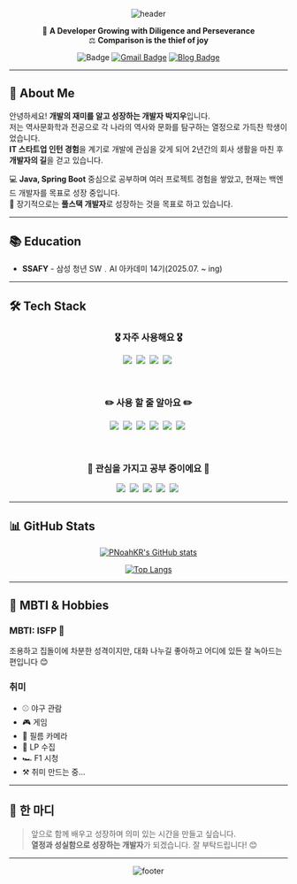 <div align="center">

![header](https://capsule-render.vercel.app/api?type=waving&color=fbf1c7&height=250&section=header&text=Park%20Jiwoo&fontSize=55&fontColor=bf8930&&animation=fadeIn)

🌱 **A Developer Growing with Diligence and Perseverance**  
⚖️ **Comparison is the thief of joy**

![Badge](https://hitscounter.dev/api/hit?url=https%3A%2F%2Fgithub.com%2FPNoahKR%2F&label=PNoahKR&icon=github&color=%236ea8fe&message=&style=flat&tz=Asia%2FSeoul)
[![Gmail Badge](https://img.shields.io/badge/qkrwldn0818@gmail.com-EA4335?style=flat-square&logo=Gmail&logoColor=white&link=mailto:qkrwldn0818@gmail.com)](mailto:qkrwldn0818@gamil.com)
[![Blog Badge](https://img.shields.io/badge/Blog-181717?style=flat-square&logo=tistory&logoColor=#000000&link=https://noah0818.tistory.com/)](https://noah0818.tistory.com/)

</div>

---

## 👋 About Me

안녕하세요! **개발의 재미를 알고 성장하는 개발자 박지우**입니다.  
저는 역사문화학과 전공으로 각 나라의 역사와 문화를 탐구하는 열정으로 가득찬 학생이었습니다.  
**IT 스타트업 인턴 경험**을 계기로 개발에 관심을 갖게 되어 2년간의 회사 생활을 마친 후 **개발자의 길**을 걷고 있습니다.

💻 **Java, Spring Boot** 중심으로 공부하며 여러 프로젝트 경험을 쌓았고, 현재는 백엔드 개발자를 목표로 성장 중입니다.  
🌱 장기적으로는 **풀스택 개발자**로 성장하는 것을 목표로 하고 있습니다.  

---

## 📚 Education

- **SSAFY** - 삼성 청년 SW﹒AI 아카데미 14기(2025.07. ~ ing)

---

## 🛠 Tech Stack

<div align="center">

### 🎖 자주 사용해요 🎖
<p>
    <a href="#"><img src="https://img.shields.io/badge/-Java-%23007396?style=flat-square&logo=Java&logoColor=white"/></a>&nbsp  
    <a href="#"><img src="https://img.shields.io/badge/-Spring%20Boot-%236DB33F?style=flat-square&logo=Spring%20Boot&logoColor=white"/></a>&nbsp  
    <a href="#"><img src="https://img.shields.io/badge/-HTML-%23E34F26?style=flat-square&logo=HTML5&logoColor=white"/></a>&nbsp  
    <a href="#"><img src="https://img.shields.io/badge/-CSS3-%231572B6?style=flat-square&logo=CSS3&logoColor=white"/></a>&nbsp  

</p>
  <br/>

### ✏️ 사용 할 줄 알아요 ✏️
<p>
    <a href="#"><img src="https://img.shields.io/badge/-Spring%20Data%20JPA-%236DB33F?style=flat-square&logo=%20Boot&logoColor=white"/></a>&nbsp  
    <a href="#"><img src="https://img.shields.io/badge/-Spring%20Security-%236DB33F?style=flat-square&logo=Spring%20Security&logoColor=white"/></a>&nbsp
    <a href="#"><img src="https://img.shields.io/badge/-JSON%20Web%20Tokens-%23000000?style=flat-square&logo=JSON%20Web%20Tokens&logoColor=white"/></a>&nbsp
    <a href="#"><img src="https://img.shields.io/badge/-Query%20DSL-informational?style=flat-square&logo=&logoColor=white"/></a>&nbsp
    <a href="#"><img src="https://img.shields.io/badge/-JavaScript-%23F7DF1E?style=flat-square&logo=JavaScript&logoColor=white"/></a>&nbsp  
    <a href="#"><img src="https://img.shields.io/badge/-jQuery-%230769AD?style=flat-square&logo=jQuery&logoColor=white"/></a>&nbsp

</p>
  <br/>

### 🧐 관심을 가지고 공부 중이에요 🧐
<p>
    <a href="#"><img src="https://img.shields.io/badge/-Docker-%232496ED?style=flat-square&logo=Docker&logoColor=white"/></a>&nbsp
    <a href="#"><img src="https://img.shields.io/badge/-NGINX-%23009639?style=flat-square&logo=NGINX&logoColor=white"/></a>&nbsp
    <a href="#"><img src="https://img.shields.io/badge/-Jenkins-%23D24939?style=flat-square&logo=Jenkins&logoColor=white"/></a>&nbsp
    <a href="#"><img src="https://img.shields.io/badge/-Spring-%236DB33F?style=flat-square&logo=Spring&logoColor=white"/></a>&nbsp
    <a href="#"><img src="https://img.shields.io/badge/-Linux-%23FCC624?style=flat-square&logo=Linux&logoColor=white"/></a>&nbsp

</p>

</div>

---

## 📊 GitHub Stats

<div align="center">

[![PNoahKR's GitHub stats](https://github-readme-stats.vercel.app/api?username=PNoahKR&show_icons=true&theme=gruvbox_light&count_private=true)](https://github.com/PNoahKR)

[![Top Langs](https://github-readme-stats.vercel.app/api/top-langs/?username=PNoahKR&layout=compact&theme=gruvbox_light)](https://github.com/PNoahKR)

</div>

---

## 🌱 MBTI & Hobbies

### **MBTI: ISFP** 🌿  
조용하고 집돌이에 차분한 성격이지만, 대화 나누길 좋아하고 어디에 있든 잘 녹아드는 편입니다 😊

### **취미**
- ⚾ 야구 관람
- 🎮 게임
- 📸 필름 카메라
- 🎵 LP 수집
- 🏎️ F1 시청
- ⚒️ 취미 만드는 중...

---

## 🙏 한 마디

> 앞으로 함께 배우고 성장하며 의미 있는 시간을 만들고 싶습니다.  
> **열정과 성실함으로 성장하는 개발자**가 되겠습니다. 잘 부탁드립니다! 😊

---

<div align="center">

![footer](https://capsule-render.vercel.app/api?type=waving&color=fbf1c7&height=200&section=footer)

</div>
